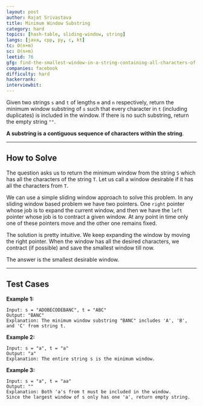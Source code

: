```yaml
---
layout: post
author: Rajat Srivastava
title: Minimum Window Substring
category: hard
topics: [hash-table, sliding-window, string]
langs: [java, cpp, py, c, kt]
tc: O(n+m)
sc: O(n+m)
leetid: 76
gfg: find-the-smallest-window-in-a-string-containing-all-characters-of-another-string
companies: facebook
difficulty: hard
hackerrank: 
interviewbit: 
---
```


Given two strings `s` and `t` of lengths `m` and `n` respectively, 
return the minimum window substring of `s` such that every character in `t` (including duplicates) is included in the window. 
If there is no such substring, return the empty string `""`.

**A substring is a contiguous sequence of characters within the string**.

---
## How to Solve

The question asks us to return the minimum window from the string `S` which has all the characters of the string `T`. 
Let us call a window desirable if it has all the characters from `T`.

We can use a simple sliding window approach to solve this problem.
In any sliding window based problem we have two pointers. One `right` pointer whose job is to expand the current window, 
and then we have the `left` pointer whose job is to contract a given window. 
At any point in time only one of these pointers move and the other one remains fixed.

The solution is pretty intuitive. We keep expanding the window by moving the right pointer. 
When the window has all the desired characters, we contract (if possible) and save the smallest window till now.

The answer is the smallest desirable window.

---
## Test Cases

**Example 1:**
```
Input: s = "ADOBECODEBANC", t = "ABC"
Output: "BANC"
Explanation: The minimum window substring "BANC" includes 'A', 'B', and 'C' from string t.
```

**Example 2:**
```
Input: s = "a", t = "a"
Output: "a"
Explanation: The entire string s is the minimum window.
```

**Example 3:**
```
Input: s = "a", t = "aa"
Output: ""
Explanation: Both 'a's from t must be included in the window.
Since the largest window of s only has one 'a', return empty string.
```